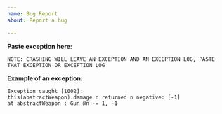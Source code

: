 ```yaml
---
name: Bug Report
about: Report a bug

---
```


**Paste exception here:**


`NOTE: CRASHING WILL LEAVE AN EXCEPTION AND AN EXCEPTION LOG, PASTE THAT EXCEPTION OR EXCEPTION LOG`

**Example of an exception:**
```
Exception caught [1002]:
this(abstractWeapon).damage n returned n negative: [-1]
at abstractWeapon : Gun @n -= 1, -1
```
